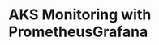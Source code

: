 # AKS Monitoring with PrometheusGrafana                                                                                                                                                                                                                                                                                                                                                                                                                                                                                                                                                                                  
